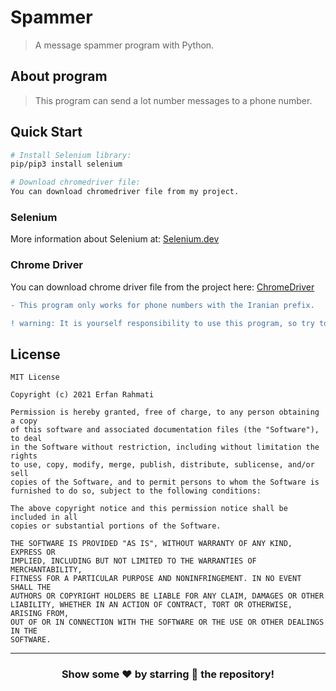 # Spammer
> A message spammer program with Python.

## About program
> This program can send a lot number messages to a phone number.
## Quick Start

``` bash
# Install Selenium library:
pip/pip3 install selenium

# Download chromedriver file:
You can download chromedriver file from my project.
```
### Selenium
More information about Selenium at: [Selenium.dev](https://www.selenium.dev/)

### Chrome Driver
You can download chrome driver file from the project here: [ChromeDriver](./chromedriver)
```diff
- This program only works for phone numbers with the Iranian prefix.
```
```diff
! warning: It is yourself responsibility to use this program, so try to use it properly.
```

## License
```
MIT License

Copyright (c) 2021 Erfan Rahmati

Permission is hereby granted, free of charge, to any person obtaining a copy
of this software and associated documentation files (the "Software"), to deal
in the Software without restriction, including without limitation the rights
to use, copy, modify, merge, publish, distribute, sublicense, and/or sell
copies of the Software, and to permit persons to whom the Software is
furnished to do so, subject to the following conditions:

The above copyright notice and this permission notice shall be included in all
copies or substantial portions of the Software.

THE SOFTWARE IS PROVIDED "AS IS", WITHOUT WARRANTY OF ANY KIND, EXPRESS OR
IMPLIED, INCLUDING BUT NOT LIMITED TO THE WARRANTIES OF MERCHANTABILITY,
FITNESS FOR A PARTICULAR PURPOSE AND NONINFRINGEMENT. IN NO EVENT SHALL THE
AUTHORS OR COPYRIGHT HOLDERS BE LIABLE FOR ANY CLAIM, DAMAGES OR OTHER
LIABILITY, WHETHER IN AN ACTION OF CONTRACT, TORT OR OTHERWISE, ARISING FROM,
OUT OF OR IN CONNECTION WITH THE SOFTWARE OR THE USE OR OTHER DEALINGS IN THE
SOFTWARE.
```

---

<div align="center">

### Show some ❤️ by starring 🌟 the repository!

</div>
